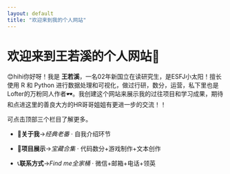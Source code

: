 ```yaml
---
layout: default
title: "欢迎来到我的个人网站"
---
```


# 欢迎来到王若溪的个人网站🍉

😊hihi你好呀！我是 **王若溪**，一名02年新国立在读研究生，是ESFJ小太阳！擅长使用 R 和 Python 进行数据处理和可视化，做过行研，数分，运营，私下里也是Lofter的万粉同人作者🕶。我创建这个网站来展示我的过往项目和学习成果，期待和点进这里的善良大方的HR哥哥姐姐有更进一步的交流！！

可点击顶部三个栏目了解更多。

- 🎈**关于我**→*经典老番* · 自我介绍环节
  
- 🍱**项目展示**→*宝藏合集* · 代码数分+游戏制作+文本创作
  
- 📞**联系方式**→*Find me全家桶* · 微信+邮箱+电话+领英
  
